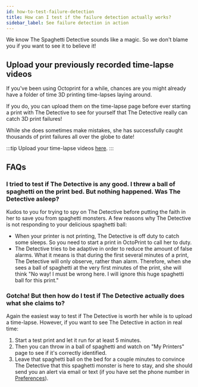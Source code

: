 ```yaml
---
id: how-to-test-failure-detection
title: How can I test if the failure detection actually works?
sidebar_label: See failure detection in action
---
```


We know The Spaghetti Detective sounds like a magic. So we don't blame you if you want to see it to believe it!

## Upload your previously recorded time-lapse videos

If you've been using Octoprint for a while, chances are you might already have a folder of time 3D printing time-lapses laying around. 

If you do, you can upload them on the time-lapse page before ever starting a print with The Detective to see for yourself that The Detective really can catch 3D print failures! 

While she does sometimes make mistakes, she has successfully caught thousands of print failures all over the globe to date! 

:::tip
Upload your time-lapse videos [here](https://app.thespaghettidetective.com/prints/upload/).
:::

## FAQs

### I tried to test if The Detective is any good. I threw a ball of spaghetti on the print bed. But nothing happened. Was The Detective asleep?

Kudos to you for trying to spy on The Detective before putting the faith in her to save you from spaghetti monsters. A few reasons why The Detective is not responding to your delicious spaghetti ball:

- When your printer is not printing, The Detective is off duty to catch some sleeps. So you need to start a print in OctoPrint to call her to duty.
- The Detective tries to be adaptive in order to reduce the amount of false alarms. What it means is that during the first several minutes of a print, The Detective will only observe, rather than alarm. Therefore, when she sees a ball of spaghetti at the very first minutes of the print, she will think "No way! I must be wrong here. I will ignore this huge spaghetti ball for this print."

### Gotcha! But then how do I test if The Detective actually does what she claims to?

Again the easiest way to test if The Detective is worth her while is to upload a time-lapse. However, if you want to see The Detective in action in real time:

1. Start a test print and let it run for at least 5 minutes.
2. Then you can throw in a ball of spaghetti and watch on "My Printers" page to see if it's correctly identified.
3. Leave that spaghetti ball on the bed for a couple minutes to convince The Detective that this spaghetti monster is here to stay, and she should send you an alert via email or text (if you have set the phone number in [Preferences](https://app.thespaghettidetective.com/user_preferences/)).

